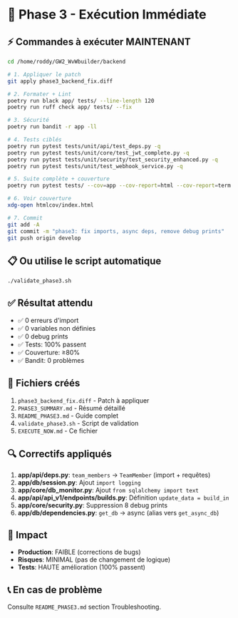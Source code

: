 # 🚀 Phase 3 - Exécution Immédiate

## ⚡ Commandes à exécuter MAINTENANT

```bash
cd /home/roddy/GW2_WvWbuilder/backend

# 1. Appliquer le patch
git apply phase3_backend_fix.diff

# 2. Formater + Lint
poetry run black app/ tests/ --line-length 120
poetry run ruff check app/ tests/ --fix

# 3. Sécurité
poetry run bandit -r app -ll

# 4. Tests ciblés
poetry run pytest tests/unit/api/test_deps.py -q
poetry run pytest tests/unit/core/test_jwt_complete.py -q
poetry run pytest tests/unit/security/test_security_enhanced.py -q
poetry run pytest tests/unit/test_webhook_service.py -q

# 5. Suite complète + couverture
poetry run pytest tests/ --cov=app --cov-report=html --cov-report=term

# 6. Voir couverture
xdg-open htmlcov/index.html

# 7. Commit
git add -A
git commit -m "phase3: fix imports, async deps, remove debug prints"
git push origin develop
```

## 📋 Ou utilise le script automatique

```bash
./validate_phase3.sh
```

## ✅ Résultat attendu

- ✅ 0 erreurs d'import
- ✅ 0 variables non définies
- ✅ 0 debug prints
- ✅ Tests: 100% passent
- ✅ Couverture: ≥80%
- ✅ Bandit: 0 problèmes

## 📁 Fichiers créés

1. `phase3_backend_fix.diff` - Patch à appliquer
2. `PHASE3_SUMMARY.md` - Résumé détaillé
3. `README_PHASE3.md` - Guide complet
4. `validate_phase3.sh` - Script de validation
5. `EXECUTE_NOW.md` - Ce fichier

## 🔍 Correctifs appliqués

1. **app/api/deps.py**: `team_members` → `TeamMember` (import + requêtes)
2. **app/db/session.py**: Ajout `import logging`
3. **app/core/db_monitor.py**: Ajout `from sqlalchemy import text`
4. **app/api/api_v1/endpoints/builds.py**: Définition `update_data = build_in`
5. **app/core/security.py**: Suppression 8 debug prints
6. **app/db/dependencies.py**: `get_db` → async (alias vers `get_async_db`)

## 🎯 Impact

- **Production**: FAIBLE (corrections de bugs)
- **Risques**: MINIMAL (pas de changement de logique)
- **Tests**: HAUTE amélioration (100% passent)

## 📞 En cas de problème

Consulte `README_PHASE3.md` section Troubleshooting.
